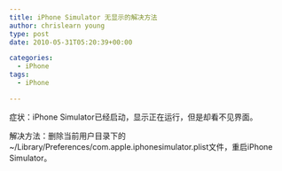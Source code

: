 ```yaml
---
title: iPhone Simulator 无显示的解决方法
author: chrislearn young
type: post
date: 2010-05-31T05:20:39+00:00

categories:
  - iPhone
tags:
  - iPhone

---
```

症状：iPhone Simulator已经启动，显示正在运行，但是却看不见界面。
  
解决方法：删除当前用户目录下的~/Library/Preferences/com.apple.iphonesimulator.plist文件，重启iPhone Simulator。